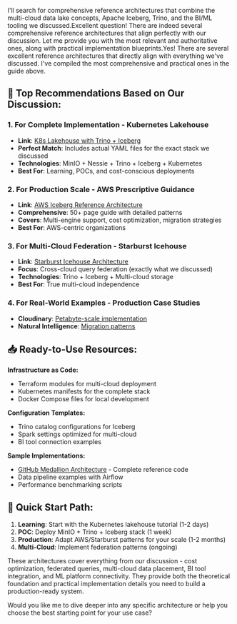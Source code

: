 I'll search for comprehensive reference architectures that combine the multi-cloud data lake concepts, Apache Iceberg, Trino, and the BI/ML tooling we discussed.Excellent question! There are indeed several comprehensive reference architectures that align perfectly with our discussion. Let me provide you with the most relevant and authoritative ones, along with practical implementation blueprints.Yes! There are several excellent reference architectures that directly align with everything we've discussed. I've compiled the most comprehensive and practical ones in the guide above.

## 🎯 **Top Recommendations Based on Our Discussion:**

### **1. For Complete Implementation** - Kubernetes Lakehouse
- **Link**: [K8s Lakehouse with Trino + Iceberg](https://bionic-gpt.com/blog/ai-lakehouse/)
- **Perfect Match**: Includes actual YAML files for the exact stack we discussed
- **Technologies**: MinIO + Nessie + Trino + Iceberg + Kubernetes
- **Best For**: Learning, POCs, and cost-conscious deployments

### **2. For Production Scale** - AWS Prescriptive Guidance  
- **Link**: [AWS Iceberg Reference Architecture](https://docs.aws.amazon.com/pdfs/prescriptive-guidance/latest/apache-iceberg-on-aws/apache-iceberg-on-aws.pdf)
- **Comprehensive**: 50+ page guide with detailed patterns
- **Covers**: Multi-engine support, cost optimization, migration strategies
- **Best For**: AWS-centric organizations

### **3. For Multi-Cloud Federation** - Starburst Icehouse
- **Link**: [Starburst Icehouse Architecture](https://www.starburst.io/blog/icehouse-trino-iceberg-lakehouse/)
- **Focus**: Cross-cloud query federation (exactly what we discussed)
- **Technologies**: Trino + Iceberg + Multi-cloud storage
- **Best For**: True multi-cloud independence

### **4. For Real-World Examples** - Production Case Studies
- **Cloudinary**: [Petabyte-scale implementation](https://aws.amazon.com/blogs/big-data/how-cloudinary-transformed-their-petabyte-scale-streaming-data-lake-with-apache-iceberg-and-aws-analytics/)
- **Natural Intelligence**: [Migration patterns](https://aws.amazon.com/blogs/big-data/melting-the-ice-how-natural-intelligence-simplified-a-data-lake-migration-to-apache-iceberg/)

## 📥 **Ready-to-Use Resources:**

**Infrastructure as Code:**
- Terraform modules for multi-cloud deployment
- Kubernetes manifests for the complete stack
- Docker Compose files for local development

**Configuration Templates:**
- Trino catalog configurations for Iceberg
- Spark settings optimized for multi-cloud
- BI tool connection examples

**Sample Implementations:**
- [GitHub Medallion Architecture](https://github.com/mgorav/MedallionArchitecture) - Complete reference code
- Data pipeline examples with Airflow
- Performance benchmarking scripts

## 🚀 **Quick Start Path:**

1. **Learning**: Start with the Kubernetes lakehouse tutorial (1-2 days)
2. **POC**: Deploy MinIO + Trino + Iceberg stack (1 week)
3. **Production**: Adapt AWS/Starburst patterns for your scale (1-2 months)
4. **Multi-Cloud**: Implement federation patterns (ongoing)

These architectures cover everything from our discussion - cost optimization, federated queries, multi-cloud data placement, BI tool integration, and ML platform connectivity. They provide both the theoretical foundation and practical implementation details you need to build a production-ready system.

Would you like me to dive deeper into any specific architecture or help you choose the best starting point for your use case?